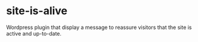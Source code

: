 # site-is-alive
 Wordpress plugin that display a message to reassure visitors that the site is active and up-to-date.
